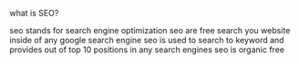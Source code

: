 what is SEO?

   seo stands for search engine optimization
   seo are free search you website inside of any google search engine seo is used to search to keyword and provides out of top 10 positions in any search engines 
   seo is organic free 